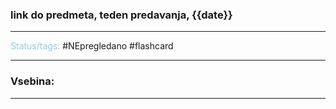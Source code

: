 ### link do predmeta, teden predavanja, {{date}}
---

<font color="#92cddc">Status/tags:</font> #NEpregledano #flashcard

---

### Vsebina:



---
